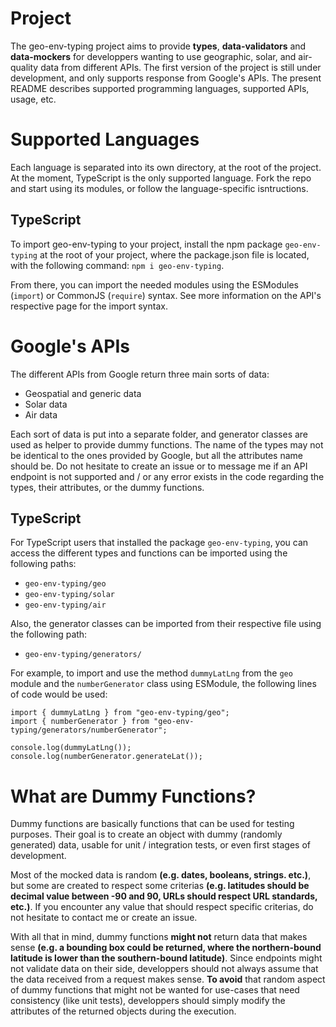 # Project

The geo-env-typing project aims to provide **types**, **data-validators** and **data-mockers** for developpers wanting to use geographic, solar, and air-quality data from different APIs. The first version of the project is still under development, and only supports response from Google's APIs. The present README describes supported programming languages, supported APIs, usage, etc.

# Supported Languages

Each language is separated into its own directory, at the root of the project. At the moment, TypeScript is the only supported language. Fork the repo and start using its modules, or follow the language-specific isntructions.

## TypeScript

To import geo-env-typing to your project, install the npm package `geo-env-typing` at the root of your project, where the package.json file is located, with the following command: `npm i geo-env-typing`.

From there, you can import the needed modules using the ESModules (`import`) or CommonJS (`require`) syntax. See more information on the API's respective page for the import syntax.

# Google's APIs

The different APIs from Google return three main sorts of data:

-   Geospatial and generic data
-   Solar data
-   Air data

Each sort of data is put into a separate folder, and generator classes are used as helper to provide dummy functions. The name of the types may not be identical to the ones provided by Google, but all the attributes name should be. Do not hesitate to create an issue or to message me if an API endpoint is not supported and / or any error exists in the code regarding the types, their attributes, or the dummy functions.

## TypeScript
For TypeScript users that installed the package `geo-env-typing`, you can access the different types and functions can be imported using the following paths: 
- `geo-env-typing/geo`
- `geo-env-typing/solar`
- `geo-env-typing/air`

Also, the generator classes can be imported from their respective file using the following path: 
- `geo-env-typing/generators/`

For example, to import and use the method `dummyLatLng` from the `geo` module and the `numberGenerator` class using ESModule, the following lines of code would be used:
```
import { dummyLatLng } from "geo-env-typing/geo";
import { numberGenerator } from "geo-env-typing/generators/numberGenerator";

console.log(dummyLatLng());
console.log(numberGenerator.generateLat());
```

# What are Dummy Functions?

Dummy functions are basically functions that can be used for testing purposes. Their goal is to create an object with dummy (randomly generated) data, usable for unit / integration tests, or even first stages of development.

Most of the mocked data is random **(e.g. dates, booleans, strings. etc.)**, but some are created to respect some criterias **(e.g. latitudes should be decimal value between -90 and 90, URLs should respect URL standards, etc.)**. If you encounter any value that should respect specific criterias, do not hesitate to contact me or create an issue.

With all that in mind, dummy functions **might not** return data that makes sense **(e.g. a bounding box could be returned, where the northern-bound latitude is lower than the southern-bound latitude)**. Since endpoints might not validate data on their side, developpers should not always assume that the data received from a request makes sense. **To avoid** that random aspect of dummy functions that might not be wanted for use-cases that need consistency (like unit tests), developpers should simply modify the attributes of the returned objects during the execution.
